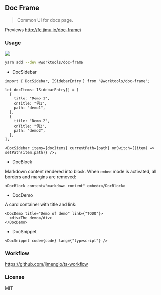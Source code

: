 ## Doc Frame

> Common UI for docs page.

Previews http://fe.jimu.io/doc-frame/

### Usage

![](https://img.shields.io/npm/v/@worktools/doc-frame.svg?style=flat-square)

```bash
yarn add --dev @worktools/doc-frame
```

- DocSidebar

```tsx
import { DocSidebar, ISidebarEntry } from "@worktools/doc-frame";

let docItems: ISidebarEntry[] = [
  {
    title: "Demo 1",
    cnTitle: "例1",
    path: "demo1",
  },
  {
    title: "Demo 2",
    cnTitle: "例2",
    path: "demo2",
  },
];

<DocSidebar items={docItems} currentPath={path} onSwitch={(item) => setPath(item.path)} />;
```

- DocBlock

Markdown content rendered into block. When `embed` mode is activated, all borders and margins are removed:

```tsx
<DocBlock content="markdown content" embed></DocBlock>
```

- DocDemo

A card container with title and link:

```tsx
<DocDemo title="Demo of demo" link={"TODO"}>
  <div>The demo</div>
</DocDemo>
```

- DocSnippet

```tsx
<DocSnippet code={code} lang={"typescript"} />
```

### Workflow

https://github.com/jimengio/ts-workflow

### License

MIT
